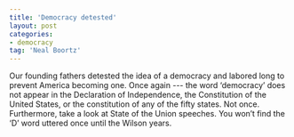 ```yaml
---
title: 'Democracy detested'
layout: post
categories:
- democracy
tag: 'Neal Boortz'
---
```


Our founding fathers detested the idea of a democracy and labored long to prevent America becoming one. Once again --- the word ‘democracy’ does not appear in the Declaration of Independence, the Constitution of the United States, or the constitution of any of the fifty states. Not once. Furthermore, take a look at State of the Union speeches. You won’t find the ‘D’ word uttered once until the Wilson years.